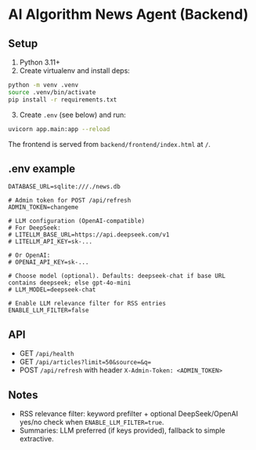 # AI Algorithm News Agent (Backend)

## Setup

1. Python 3.11+
2. Create virtualenv and install deps:

```bash
python -m venv .venv
source .venv/bin/activate
pip install -r requirements.txt
```

3. Create `.env` (see below) and run:

```bash
uvicorn app.main:app --reload
```

The frontend is served from `backend/frontend/index.html` at `/`.

## .env example

```env
DATABASE_URL=sqlite:///./news.db

# Admin token for POST /api/refresh
ADMIN_TOKEN=changeme

# LLM configuration (OpenAI-compatible)
# For DeepSeek:
# LITELLM_BASE_URL=https://api.deepseek.com/v1
# LITELLM_API_KEY=sk-...

# Or OpenAI:
# OPENAI_API_KEY=sk-...

# Choose model (optional). Defaults: deepseek-chat if base URL contains deepseek; else gpt-4o-mini
# LLM_MODEL=deepseek-chat

# Enable LLM relevance filter for RSS entries
ENABLE_LLM_FILTER=false
```

## API

- GET `/api/health`
- GET `/api/articles?limit=50&source=&q=`
- POST `/api/refresh` with header `X-Admin-Token: <ADMIN_TOKEN>`

## Notes

- RSS relevance filter: keyword prefilter + optional DeepSeek/OpenAI yes/no check when `ENABLE_LLM_FILTER=true`.
- Summaries: LLM preferred (if keys provided), fallback to simple extractive.
